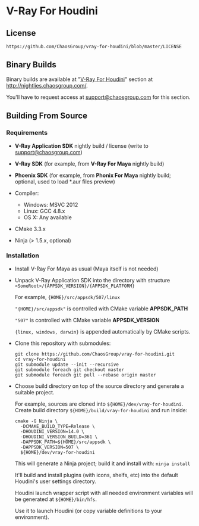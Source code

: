 V-Ray For Houdini
=================

License
-------

    https://github.com/ChaosGroup/vray-for-houdini/blob/master/LICENSE


Binary Builds
-------------

Binary builds are available at "[V-Ray For Houdini](https://nightlies.chaosgroup.com/main#/vray4houdini)" section at http://nightlies.chaosgroup.com/.

You'll have to request access at support@chaosgroup.com for this section.


Building From Source
--------------------

### Requirements

* **V-Ray Application SDK** nightly build / license (write to support@chaosgroup.com)

* **V-Ray SDK** (for example, from **V-Ray For Maya** nightly build)

* **Phoenix SDK** (for example, from **Phonix For Maya** nightly build; optional, used to load *.aur files preview)

* Compiler:

    - Windows: MSVC 2012
    - Linux: GCC 4.8.x
    - OS X: Any available

* CMake 3.3.x

* Ninja (> 1.5.x, optional)


### Installation

* Install V-Ray For Maya as usual (Maya itself is not needed)

* Unpack V-Ray Application SDK into the directory with structure `<SomeRoot>/{APPSDK_VERSION}/{APPSDK_PLATFORM}`

  For example, `{HOME}/src/appsdk/507/linux`

  `"{HOME}/src/appsdk"` is controlled with CMake variable **APPSDK_PATH**

  `"507"` is controlled with CMake variable **APPSDK_VERSION**

  `{linux, windows, darwin}` is appended automatically by CMake scripts.

* Clone this repository with submodules:

  ```
  git clone https://github.com/ChaosGroup/vray-for-houdini.git
  cd vray-for-houdini
  git submodule update --init --recursive
  git submodule foreach git checkout master
  git submodule foreach git pull --rebase origin master
  ```

* Choose build directory on top of the source directory and generate a suitable project.

  For example, sources are cloned into `${HOME}/dev/vray-for-houdini`. Create build directory `${HOME}/build/vray-for-houdini` and run inside:

  ```
  cmake -G Ninja \
    -DCMAKE_BUILD_TYPE=Release \
    -DHOUDINI_VERSION=14.0 \
    -DHOUDINI_VERSION_BUILD=361 \
    -DAPPSDK_PATH=${HOME}/src/appsdk \
    -DAPPSDK_VERSION=507 \
    ${HOME}/dev/vray-for-houdini
  ```

  This will generate a Ninja project; build it and install with: `ninja install`

  It'll build and install plugins (with icons, shelfs, etc) into the default Houdini's user settings directory.

  Houdini launch wrapper script with all needed environment variables will be generated at `${HOME}/bin/hfs`.

  Use it to launch Houdini (or copy variable definitions to your environment).
